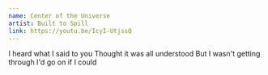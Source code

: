 ```yaml
---
name: Center of the Universe
artist: Built to Spill
link: https://youtu.be/IcyI-UtjssQ
---
```


I heard what I said to you
Thought it was all understood
But I wasn't getting through
I'd go on if I could
